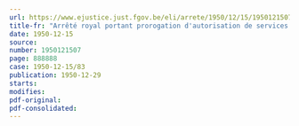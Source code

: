 ```yaml
---
url: https://www.ejustice.just.fgov.be/eli/arrete/1950/12/15/1950121507/justel
title-fr: "Arrêté royal portant prorogation d'autorisation de services publics d'autobus interprovinciaux"
date: 1950-12-15
source:
number: 1950121507
page: 888888
case: 1950-12-15/83
publication: 1950-12-29
starts:
modifies:
pdf-original:
pdf-consolidated:
---
```


